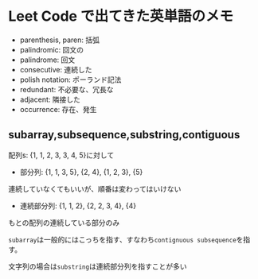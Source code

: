 # Leet Code で出てきた英単語のメモ

- parenthesis, paren: 括弧
- palindromic: 回文の
- palindrome: 回文
- consecutive: 連続した
- polish notation: ポーランド記法
- redundant: 不必要な、冗長な
- adjacent: 隣接した
- occurrence: 存在、発生

## subarray,subsequence,substring,contiguous

配列s: {1, 1, 2, 3, 3, 4, 5}に対して

- 部分列: {1, 1, 3, 5}, {2, 4}, {1, 2, 3}, {5}

連続していなくてもいいが、順番は変わってはいけない

- 連続部分列: {1, 1, 2}, {2, 2, 3, 4}, {4}

もとの配列の連続している部分のみ

`subarray`は一般的にはこっちを指す、すなわち`contignuous subsequence`を指す。

文字列の場合は`substring`は連続部分列を指すことが多い
